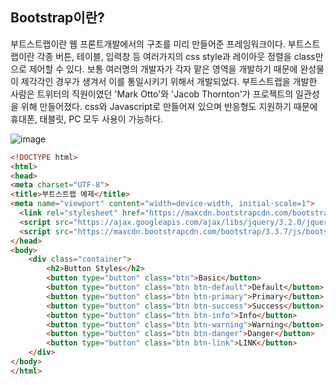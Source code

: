 ## Bootstrap이란?
부트스트랩이란 웹 프론트개발에서의 구조를 미리 만들어준 프레임워크이다.
부트스트랩이란 각종 버튼, 테이블, 입력창 등 여러가지의 css style과 레이아웃 정렬을 class만으로 제어할 수 있다.
보통 여러명의 개발자가 각자 맡은 영역을 개발하기 때문에 완성물이 제각각인 경우가 생겨서 이를 통일시키기 위해서 개발되었다.
부트스트랩을 개발한 사람은 트위터의 직원이였던 'Mark Otto'와 'Jacob Thornton'가 프로젝트의 일관성을 위해 만들어졌다.
css와 Javascript로 만들어져 있으며 반응형도 지원하기 때문에 휴대폰, 태블릿, PC 모두 사용이 가능하다.


![image](https://user-images.githubusercontent.com/49936027/137665114-c2cf36e8-a4ea-411a-af06-40a7e77684f4.png)

```html
<!DOCTYPE html>
<html>
<head>
<meta charset="UTF-8">
<title>부트스트랩 예제</title>
<meta name="viewport" content="width=device-width, initial-scale=1">
  <link rel="stylesheet" href="https://maxcdn.bootstrapcdn.com/bootstrap/3.3.7/css/bootstrap.min.css">
  <script src="https://ajax.googleapis.com/ajax/libs/jquery/3.2.0/jquery.min.js"></script>
  <script src="https://maxcdn.bootstrapcdn.com/bootstrap/3.3.7/js/bootstrap.min.js"></script>
</head>
<body>
	<div class="container">
		<h2>Button Styles</h2>
		<button type="button" class="btn">Basic</button>
		<button type="button" class="btn btn-default">Default</button>  
		<button type="button" class="btn btn-primary">Primary</button>	<!-- 중요한 버튼일 때 -->
		<button type="button" class="btn btn-success">Success</button>  <!-- 긍정적 의미의 버튼일 때 -->
		<button type="button" class="btn btn-info">Info</button>  
		<button type="button" class="btn btn-warning">Warning</button>  
		<button type="button" class="btn btn-danger">Danger</button>  
		<button type="button" class="btn btn-link">LINK</button>  
	</div>
</body>
</html>
```
